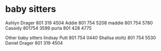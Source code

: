 # baby sitters

Ashlyn Drager 801 319 4504
Addie 801 754 5208
maddie 801 754 5780
Cassidy 801754 3599
purla 801 428 4775

Other baby sitters
lindsay Putt 801 754 0440
Shalisa stoltz 801 754 5530
Daniel Drager 801 319 4504
